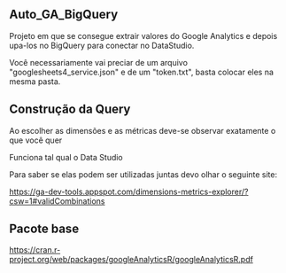 ## Auto_GA_BigQuery


Projeto em que se consegue extrair valores do Google Analytics e depois upa-los no BigQuery para conectar no DataStudio.

Você necessariamente vai preciar de um arquivo "googlesheets4_service.json" e de um "token.txt", basta colocar eles na mesma pasta.



## Construção da Query  
Ao escolher as dimensões e as métricas deve-se observar exatamente o que você quer

Funciona tal qual o Data Studio

Para saber se elas podem ser utilizadas juntas devo olhar o seguinte site:

https://ga-dev-tools.appspot.com/dimensions-metrics-explorer/?csw=1#validCombinations


## Pacote base  

https://cran.r-project.org/web/packages/googleAnalyticsR/googleAnalyticsR.pdf

